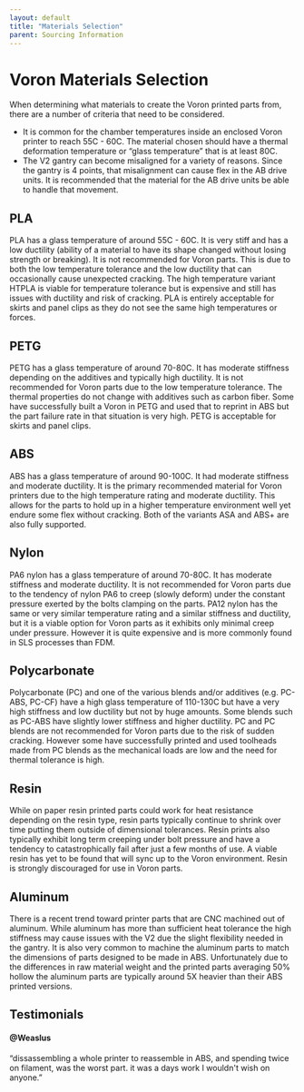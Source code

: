 ```yaml
---
layout: default
title: "Materials Selection"
parent: Sourcing Information
---
```


# Voron Materials Selection

When determining what materials to create the Voron printed parts from, there are a number of criteria that need to be considered.

* It is common for the chamber temperatures inside an enclosed Voron printer to reach 55C - 60C. The material chosen should have a thermal deformation temperature or “glass temperature” that is at least 80C.
* The V2 gantry can become misaligned for a variety of reasons. Since the gantry is 4 points, that misalignment can cause flex in the AB drive units. It is recommended that the material for the AB drive units be able to handle that movement.

## PLA

PLA has a glass temperature of around 55C - 60C. It is very stiff and has a low ductility (ability of a material to have its shape changed without losing strength or breaking).  It is not recommended for Voron parts.  This is due to both the low temperature tolerance and the low ductility that can occasionally cause unexpected cracking.  The high temperature variant HTPLA is viable for temperature tolerance but is expensive and still has issues with ductility and risk of cracking.  PLA is entirely acceptable for skirts and panel clips as they do not see the same high temperatures or forces.

## PETG

PETG has a glass temperature of around 70-80C. It has moderate stiffness depending on the additives and typically high ductility.  It is not recommended for Voron parts due to the low temperature tolerance. The thermal properties do not change with additives such as carbon fiber.  Some have successfully built a Voron in PETG and used that to reprint in ABS but the part failure rate in that situation is very high.  PETG is acceptable for skirts and panel clips.

## ABS

ABS has a glass temperature of around 90-100C. It had moderate stiffness and moderate ductility.  It is the primary recommended material for Voron printers due to the high temperature rating and moderate ductility.  This allows for the parts to hold up in a higher temperature environment well yet endure some flex without cracking.  Both of the variants ASA and ABS+ are also fully supported.

## Nylon

PA6 nylon has a glass temperature of around 70-80C. It has moderate stiffness and moderate ductility.  It is not recommended for Voron parts due to the tendency of nylon PA6 to creep (slowly deform) under the constant pressure exerted by the bolts clamping on the parts. PA12 nylon has the same or very similar temperature rating and a similar stiffness and ductility, but it is a viable option for Voron parts as it exhibits only minimal creep under pressure. However it is quite expensive and is more commonly found in SLS processes than FDM.

## Polycarbonate

Polycarbonate (PC) and one of the various blends and/or additives (e.g. PC-ABS, PC-CF) have a high glass temperature of 110-130C but have a very high stiffness and low ductility but not by huge amounts.  Some blends such as PC-ABS have slightly lower stiffness and higher ductility.  PC and PC blends are not recommended for Voron parts due to the risk of sudden cracking.  However some have successfully printed and used toolheads made from PC blends as the mechanical loads are low and the need for thermal tolerance is high.

## Resin

While on paper resin printed parts could work for heat resistance depending on the resin type, resin parts typically continue to shrink over time putting them outside of dimensional tolerances. Resin prints also typically exhibit long term creeping under bolt pressure and have a tendency to catastrophically fail after just a few months of use. A viable resin has yet to be found that will sync up to the Voron environment.  Resin is strongly discouraged for use in Voron parts.

## Aluminum

There is a recent trend toward printer parts that are CNC machined out of aluminum. While aluminum has more than sufficient heat tolerance the high stiffness may cause issues with the V2 due the slight flexibility needed in the gantry. It is also very common to machine the aluminum parts to match the dimensions of parts designed to be made in ABS.  Unfortunately due to the differences in raw material weight and the printed parts averaging 50% hollow the aluminum parts are typically around 5X heavier than their ABS printed versions.

## Testimonials

#### @Weaslus

“dissassembling a whole printer to reassemble in ABS, and spending twice on filament, was the worst part. it was a days work I wouldn't wish on anyone.”

